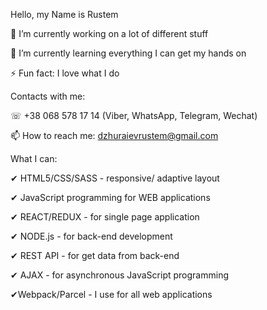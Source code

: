 Hello, my Name is Rustem

🔭 I’m currently working on a lot of different stuff

🌱 I’m currently learning everything I can get my hands on

⚡ Fun fact: I love what I do


Contacts with me:


☏ +38 068 578 17 14 (Viber, WhatsApp, Telegram, Wechat)

📫 How to reach me: dzhuraievrustem@gmail.com

What I can:


✔ HTML5/CSS/SASS - responsive/ adaptive layout

✔ JavaScript programming for WEB applications

✔ REACT/REDUX - for single page application

✔ NODE.js - for back-end development

✔ REST API - for get data from back-end

✔ AJAX - for asynchronous JavaScript programming

✔Webpack/Parcel - I use for all web applications
